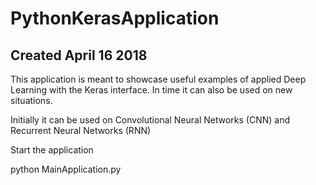 # PythonKerasApplication

## Created April 16 2018
This application is meant to showcase useful examples of applied Deep Learning with the Keras interface. In time it can also be used on new situations. 

Initially it can be used on Convolutional Neural Networks (CNN) and Recurrent Neural Networks (RNN)

Start the application

python MainApplication.py